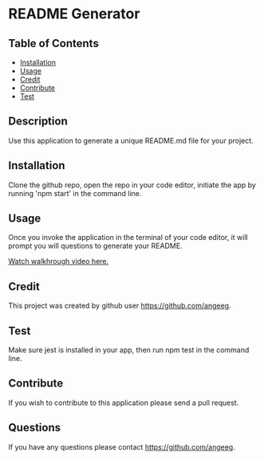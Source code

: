 # README Generator 
## Table of Contents
* [Installation](#installation)
* [Usage](#usage)
* [Credit](#credit)
* [Contribute](#contribute)
* [Test](#test)

## Description 
Use this application to generate a unique README.md file for your project. 
## Installation 
Clone the github repo, open the repo in your code editor, initiate the app by running 'npm start' in the command line. 
## Usage 
Once you invoke the application in the terminal of your code editor, it will prompt you will questions to generate your README. 

[Watch walkhrough video here.](https://drive.google.com/file/d/1cTtftbQY670S8pycVx840Uy32Ov8JScQ/view)
## Credit
This project was created by github user https://github.com/angeeg.
## Test 
Make sure jest is installed in your app, then run npm test in the command line. 



## Contribute 
If you wish to contribute to this application please send a pull request. 
## Questions
If you have any questions please contact https://github.com/angeeg.
